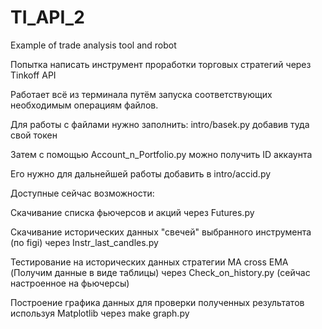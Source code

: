 # TI_API_2
Example of trade analysis tool and robot

Попытка написать инструмент проработки торговых стратегий через Tinkoff API

Работает всё из терминала путём запуска соответствующих необходимым операциям файлов. 

Для работы с файлами нужно заполнить:
intro/basek.py добавив туда свой токен

Затем с помощью Account_n_Portfolio.py можно получить ID аккаунта

Его нужно для дальнейшей работы добавить в intro/accid.py

Доступные сейчас возможности:

Скачивание списка фьючерсов и акций через Futures.py

Скачивание исторических данных "свечей" выбранного инструмента (по figi) через Instr_last_candles.py

Тестирование на исторических данных стратегии MA cross EMA (Получим данные в виде таблицы) через Check_on_history.py (сейчас настроенное на фьючерсы)

Построение графика данных для проверки полученных результатов используя Matplotlib через make graph.py
